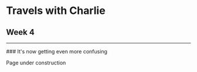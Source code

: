 # Travels with Charlie
## Week 4
<hr />
### It's now getting even more confusing

Page under construction
